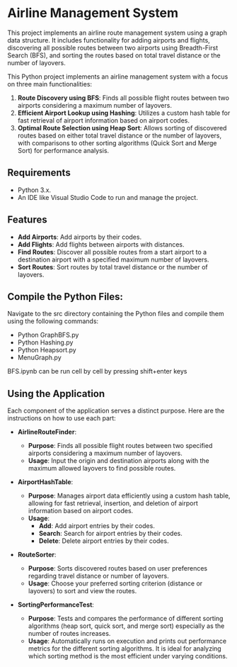 # Airline Management System

This project implements an airline route management system using a graph data structure. It includes functionality for adding airports and flights, discovering all possible routes between two airports using Breadth-First Search (BFS), and sorting the routes based on total travel distance or the number of layovers.

This Python project implements an airline management system with a focus on three main functionalities:

1. **Route Discovery using BFS**: Finds all possible flight routes between two airports considering a maximum number of layovers.
2. **Efficient Airport Lookup using Hashing**: Utilizes a custom hash table for fast retrieval of airport information based on airport codes.
3. **Optimal Route Selection using Heap Sort**: Allows sorting of discovered routes based on either total travel distance or the number of layovers, with comparisons to other sorting algorithms (Quick Sort and Merge Sort) for performance analysis.

## Requirements

- Python 3.x.
- An IDE like Visual Studio Code to run and manage the project.

## Features

- **Add Airports**: Add airports by their codes.
- **Add Flights**: Add flights between airports with distances.
- **Find Routes**: Discover all possible routes from a start airport to a destination airport with a specified maximum number of layovers.
- **Sort Routes**: Sort routes by total travel distance or the number of layovers.

## Compile the Python Files:

Navigate to the src directory containing the Python files and compile them using the following commands:
- Python GraphBFS.py
- Python Hashing.py
- Python Heapsort.py
- MenuGraph.py

BFS.ipynb can be run cell by cell by pressing shift+enter keys

## Using the Application

Each component of the application serves a distinct purpose. Here are the instructions on how to use each part:

- **AirlineRouteFinder**: 
  - **Purpose**: Finds all possible flight routes between two specified airports considering a maximum number of layovers.
  - **Usage**: Input the origin and destination airports along with the maximum allowed layovers to find possible routes.
  
- **AirportHashTable**:
  - **Purpose**: Manages airport data efficiently using a custom hash table, allowing for fast retrieval, insertion, and deletion of airport information based on airport codes.
  - **Usage**: 
    - **Add**: Add airport entries by their codes.
    - **Search**: Search for airport entries by their codes.
    - **Delete**: Delete airport entries by their codes.

- **RouteSorter**:
  - **Purpose**: Sorts discovered routes based on user preferences regarding travel distance or number of layovers.
  - **Usage**: Choose your preferred sorting criterion (distance or layovers) to sort and view the routes.

- **SortingPerformanceTest**:
  - **Purpose**: Tests and compares the performance of different sorting algorithms (heap sort, quick sort, and merge sort) especially as the number of routes increases.
  - **Usage**: Automatically runs on execution and prints out performance metrics for the different sorting algorithms. It is ideal for analyzing which sorting method is the most efficient under varying conditions.
